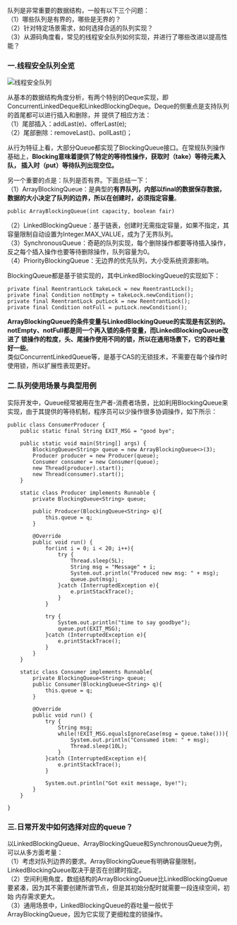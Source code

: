 队列是非常重要的数据结构，一般有以下三个问题：  
（1）哪些队列是有界的，哪些是无界的？  
（2）针对特定场景需求，如何选择合适的队列实现？  
（3）从源码角度看，常见的线程安全队列如何实现，并进行了哪些改进以提高性能？  

### 一.线程安全队列全览
![线程安全队列](https://upload-images.jianshu.io/upload_images/2818100-82d8e0ac7bf78b5c.png?imageMogr2/auto-orient/strip%7CimageView2/2/w/1240)  

从基本的数据结构角度分析，有两个特别的Deque实现，即ConcurrentLinkedDeque和LinkedBlockingDeque。Deque的侧重点是支持队列的首尾都可以进行插入和删除，并
提供了相应方法：  
（1）尾部插入：addLast(e)、offerLast(e);  
（2）尾部删除：removeLast()、pollLast()；  

从行为特征上看，大部分Queue都实现了BlockingQueue接口。在常规队列操作基础上，**Blocking意味着提供了特定的等待性操作，获取时（take）等待元素入队，
插入时（put）等待队列出现空位。**    

另一个重要的点是：队列是否有界。下面总结一下：  
（1）ArrayBlockingQueue：是典型的**有界队列，内部以final的数据保存数据，数据的大小决定了队列的边界，所以在创建时，必须指定容量**。  
```
public ArrayBlockingQueue(int capacity, boolean fair)
```
（2）LinkedBlockingQueue：基于链表，创建时无需指定容量，如果不指定，其容量限制自动设置为Integer.MAX_VALUE，成为了无界队列。  
（3）SynchronousQueue：奇葩的队列实现，每个删除操作都要等待插入操作，反之每个插入操作也要等待删除操作，队列容量为0。  
（4）PriorityBlockingQueue：无边界的优先队列，大小受系统资源影响。  

BlockingQueue都是基于锁实现的，其中LinkedBlockingQueue的实现如下：  
```
private final ReentrantLock takeLock = new ReentrantLock();  
private final Condition notEmpty = takeLock.newCondition();  
private final ReentrantLock putLock = new ReentrantLock();  
private final Condition notFull = putLock.newCondition();
```
**ArrayBlockingQueue的条件变量与LinkedBlockingQueue的实现是有区别的。notEmpty、notFull都是同一个再入锁的条件变量，而LinkedBlockingQueue改进了
锁操作的粒度，头、尾操作使用不同的锁，所以在通用场景下，它的吞吐量好一些**。  
类似ConcurrentLinkedQueue等，是基于CAS的无锁技术，不需要在每个操作时使用锁，所以扩展性表现更好。  

### 二.队列使用场景与典型用例
实际开发中，Queue经常被用在生产者-消费者场景，比如利用BlockingQueue来实现，由于其提供的等待机制，程序员可以少操作很多协调操作，如下所示：  
```
public class ConsumerProducer {
    public static final String EXIT_MSG = "good bye";

    public static void main(String[] args) {
        BlockingQueue<String> queue = new ArrayBlockingQueue<>(3);
        Producer producer = new Producer(queue);
        Consumer consumer = new Consumer(queue);
        new Thread(producer).start();
        new Thread(consumer).start();
    }

    static class Producer implements Runnable {
        private BlockingQueue<String> queue;

        public Producer(BlockingQueue<String> q){
            this.queue = q;
        }

        @Override
        public void run() {
            for(int i = 0; i < 20; i++){
                try {
                    Thread.sleep(5L);
                    String msg = "Message" + i;
                    System.out.println("Produced new msg: " + msg);
                    queue.put(msg);
                }catch (InterruptedException e){
                    e.printStackTrace();
                }
            }

            try {
                System.out.println("time to say goodbye");
                queue.put(EXIT_MSG);
            }catch (InterruptedException e){
                e.printStackTrace();
            }
        }
    }

    static class Consumer implements Runnable{
        private BlockingQueue<String> queue;
        public Consumer(BlockingQueue<String> q){
            this.queue = q;
        }

        @Override
        public void run() {
            try {
                String msg;
                while(!EXIT_MSG.equalsIgnoreCase(msg = queue.take())){
                    System.out.println("Consumed item: " + msg);
                    Thread.sleep(10L);
                }
            }catch (InterruptedException e){
                e.printStackTrace();
            }

            System.out.println("Got exit message, bye!");
        }
    }
    
}
```

### 三.日常开发中如何选择对应的queue？
以LinkedBlockingQueue、ArrayBlockingQueue和SynchronousQueue为例，可以从多方面考量：  
（1）考虑对队列边界的要求。ArrayBlockingQueue有明确容量限制，LinkedBlockingQueue取决于是否在创建时指定。  
（2）空间利用角度，数组结构的ArrayBlockingQueue比LinkedBlockingQueue要紧凑，因为其不需要创建所谓节点，但是其初始分配时就需要一段连续空间，初始
内存需求更大。  
（3）通用场景中，LinkedBlockingQueue的吞吐量一般优于ArrayBlockingQueue，因为它实现了更细粒度的锁操作。  








